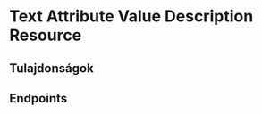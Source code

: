 # Text Attribute Value Description Resource

## Tulajdonságok

<ResourceProperties :resource="'text_attribute_value_description'" :lang="'hu'"/>

## Endpoints

[//]: <> (GET ENDPOINT)
<ResourceEndpoint :resource="'text_attribute_value_description'" :endpoint="'get'" :lang="'hu'">

<template v-slot:responseJSON>

<<< @/docs/fixtures/api/text_attribute_value_description/response/json/get_id.json

</template>

<template v-slot:responseXML>

<<< @/docs/fixtures/api/text_attribute_value_description/response/xml/get_id.xml

</template>

</ResourceEndpoint>

[//]: <> (GETCOLLECTION ENDPOINT)
<ResourceEndpoint :resource="'text_attribute_value_description'" :endpoint="'getCollection'" :lang="'hu'">

<template v-slot:responseJSON>

<<< @/docs/fixtures/api/text_attribute_value_description/response/json/get_page.json

</template>

<template v-slot:responseXML>

<<< @/docs/fixtures/api/text_attribute_value_description/response/xml/get_page.xml

</template>

</ResourceEndpoint>

[//]: <> (POST ENDPOINT)
<ResourceEndpoint :resource="'text_attribute_value_description'" :endpoint="'post'" :lang="'hu'">

<template v-slot:request>

<<< @/docs/fixtures/api/text_attribute_value_description/request/post.json

</template>

<template v-slot:responseJSON>

<<< @/docs/fixtures/api/text_attribute_value_description/response/json/get_id.json

</template>

<template v-slot:responseXML>

<<< @/docs/fixtures/api/text_attribute_value_description/response/xml/get_id.xml

</template>

</ResourceEndpoint>

[//]: <> (PUT ENDPOINT)
<ResourceEndpoint :resource="'text_attribute_value_description'" :endpoint="'put'" :lang="'hu'">

<template v-slot:request>

<<< @/docs/fixtures/api/text_attribute_value_description/request/put.json

</template>

<template v-slot:responseJSON>

<<< @/docs/fixtures/api/text_attribute_value_description/response/json/get_id.json

</template>

<template v-slot:responseXML>

<<< @/docs/fixtures/api/text_attribute_value_description/response/xml/get_id.xml

</template>

</ResourceEndpoint>

[//]: <> (DELETE ENDPOINT)
<ResourceEndpoint :resource="'text_attribute_value_description'" :endpoint="'delete'" :lang="'hu'"/>

